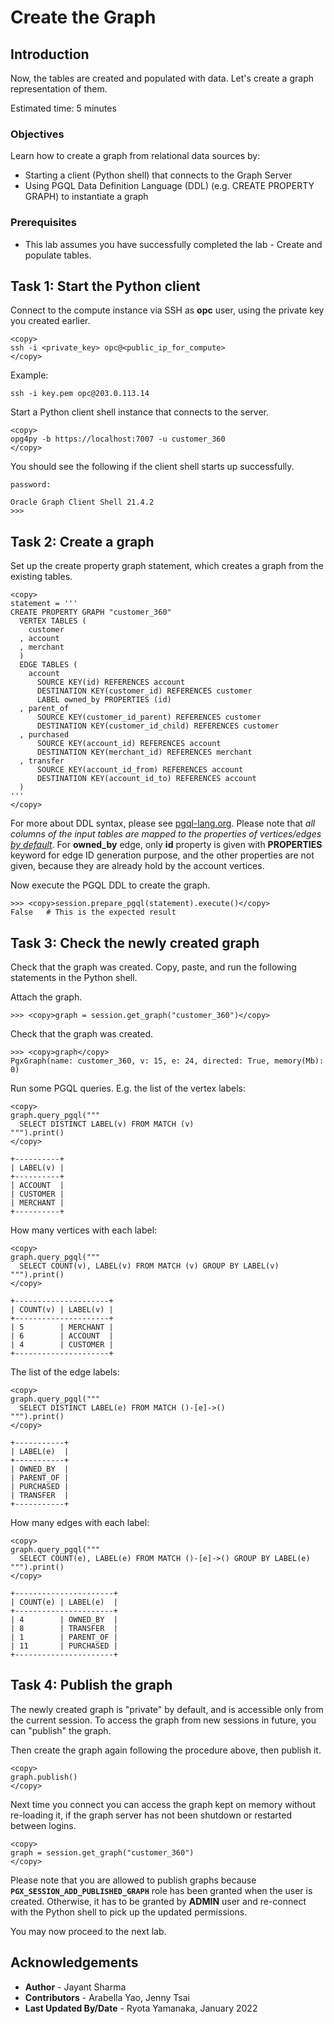 # Create the Graph

## Introduction

Now, the tables are created and populated with data. Let's create a graph representation of them.

Estimated time: 5 minutes

### Objectives

Learn how to create a graph from relational data sources by:
- Starting a client (Python shell) that connects to the Graph Server
- Using PGQL Data Definition Language (DDL) (e.g. CREATE PROPERTY GRAPH) to instantiate a graph

### Prerequisites

- This lab assumes you have successfully completed the lab - Create and populate tables.

## Task 1: Start the Python client

Connect to the compute instance via SSH as **opc** user, using the private key you created earlier.

```
<copy>
ssh -i <private_key> opc@<public_ip_for_compute>
</copy>
```

Example:

```
ssh -i key.pem opc@203.0.113.14
```

Start a Python client shell instance that connects to the server.

```
<copy>
opg4py -b https://localhost:7007 -u customer_360
</copy>
```

You should see the following if the client shell starts up successfully.

```
password:

Oracle Graph Client Shell 21.4.2
>>>
```

## Task 2: Create a graph

Set up the create property graph statement, which creates a graph from the existing tables.

```    
<copy>
statement = '''
CREATE PROPERTY GRAPH "customer_360"
  VERTEX TABLES (
    customer
  , account
  , merchant
  )
  EDGE TABLES (
    account
      SOURCE KEY(id) REFERENCES account
      DESTINATION KEY(customer_id) REFERENCES customer
      LABEL owned_by PROPERTIES (id)
  , parent_of
      SOURCE KEY(customer_id_parent) REFERENCES customer
      DESTINATION KEY(customer_id_child) REFERENCES customer
  , purchased
      SOURCE KEY(account_id) REFERENCES account
      DESTINATION KEY(merchant_id) REFERENCES merchant
  , transfer
      SOURCE KEY(account_id_from) REFERENCES account
      DESTINATION KEY(account_id_to) REFERENCES account
  )
'''
</copy>
```

For more about DDL syntax, please see [pgql-lang.org](https://pgql-lang.org/spec/1.4/#create-property-graph). Please note that *all columns of the input tables are mapped to the properties of vertices/edges [by default](https://pgql-lang.org/spec/1.4/#properties)*. For **owned_by** edge, only **id** property is given with **PROPERTIES** keyword for edge ID generation purpose, and the other properties are not given, because they are already hold by the account vertices. 

Now execute the PGQL DDL to create the graph.

```
>>> <copy>session.prepare_pgql(statement).execute()</copy>
False   # This is the expected result
```

## Task 3: Check the newly created graph

Check that the graph was created. Copy, paste, and run the following statements in the Python shell.

Attach the graph.

```
>>> <copy>graph = session.get_graph("customer_360")</copy>
```

Check that the graph was created.

```
>>> <copy>graph</copy>
PgxGraph(name: customer_360, v: 15, e: 24, directed: True, memory(Mb): 0)
```

Run some PGQL queries. E.g. the list of the vertex labels:

```
<copy>
graph.query_pgql("""
  SELECT DISTINCT LABEL(v) FROM MATCH (v)
""").print()
</copy>

+----------+
| LABEL(v) |
+----------+
| ACCOUNT  |
| CUSTOMER |
| MERCHANT |
+----------+
```

How many vertices with each label:
```
<copy>
graph.query_pgql("""
  SELECT COUNT(v), LABEL(v) FROM MATCH (v) GROUP BY LABEL(v)
""").print()
</copy>

+---------------------+
| COUNT(v) | LABEL(v) |
+---------------------+
| 5        | MERCHANT |
| 6        | ACCOUNT  |
| 4        | CUSTOMER |
+---------------------+
```

The list of the edge labels:
```
<copy>
graph.query_pgql("""
  SELECT DISTINCT LABEL(e) FROM MATCH ()-[e]->()
""").print()
</copy>

+-----------+
| LABEL(e)  |
+-----------+
| OWNED_BY  |
| PARENT_OF |
| PURCHASED |
| TRANSFER  |
+-----------+
```

How many edges with each label:
```
<copy>
graph.query_pgql("""
  SELECT COUNT(e), LABEL(e) FROM MATCH ()-[e]->() GROUP BY LABEL(e)
""").print()
</copy>

+----------------------+
| COUNT(e) | LABEL(e)  |
+----------------------+
| 4        | OWNED_BY  |
| 8        | TRANSFER  |
| 1        | PARENT_OF |
| 11       | PURCHASED |
+----------------------+
```

## Task 4: Publish the graph

The newly created graph is "private" by default, and is accessible only from the current session. To access the graph from new sessions in future, you can "publish" the graph.

Then create the graph again following the procedure above, then publish it.
```
<copy>
graph.publish()
</copy>
```

Next time you connect you can access the graph kept on memory without re-loading it, if the graph server has not been shutdown or restarted between logins.
```
<copy>
graph = session.get_graph("customer_360")
</copy>
```

Please note that you are allowed to publish graphs because **`PGX_SESSION_ADD_PUBLISHED_GRAPH`** role has been granted when the user is created. Otherwise, it has to be granted by **ADMIN** user and re-connect with the Python shell to pick up the updated permissions.

You may now proceed to the next lab.

## Acknowledgements

- **Author** - Jayant Sharma
- **Contributors** - Arabella Yao, Jenny Tsai
- **Last Updated By/Date** - Ryota Yamanaka, January 2022
